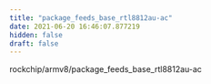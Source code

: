 ```yaml
---
title: "package_feeds_base_rtl8812au-ac"
date: 2021-06-20 16:46:07.877219
hidden: false
draft: false
---
```


rockchip/armv8/package_feeds_base_rtl8812au-ac


